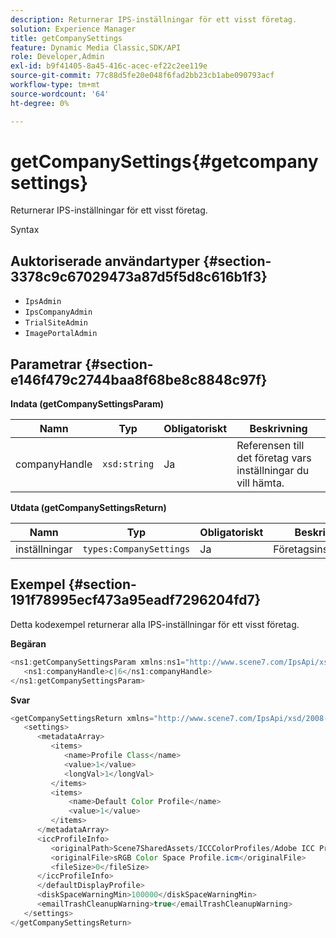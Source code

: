 ```yaml
---
description: Returnerar IPS-inställningar för ett visst företag.
solution: Experience Manager
title: getCompanySettings
feature: Dynamic Media Classic,SDK/API
role: Developer,Admin
exl-id: b9f41405-8a45-416c-acec-ef22c2ee119e
source-git-commit: 77c88d5fe20e048f6fad2bb23cb1abe090793acf
workflow-type: tm+mt
source-wordcount: '64'
ht-degree: 0%

---
```


# getCompanySettings{#getcompanysettings}

Returnerar IPS-inställningar för ett visst företag.

Syntax

## Auktoriserade användartyper {#section-3378c9c67029473a87d5f5d8c616b1f3}

* `IpsAdmin`
* `IpsCompanyAdmin`
* `TrialSiteAdmin`
* `ImagePortalAdmin`

## Parametrar {#section-e146f479c2744baa8f68be8c8848c97f}

**Indata (getCompanySettingsParam)**

| Namn | Typ | Obligatoriskt | Beskrivning |
|---|---|---|---|
| companyHandle | `xsd:string` | Ja | Referensen till det företag vars inställningar du vill hämta. |

**Utdata (getCompanySettingsReturn)**

| Namn | Typ | Obligatoriskt | Beskrivning |
|---|---|---|---|
| inställningar | `types:CompanySettings` | Ja | Företagsinställningar. |

## Exempel {#section-191f78995ecf473a95eadf7296204fd7}

Detta kodexempel returnerar alla IPS-inställningar för ett visst företag.

**Begäran**

```java
<ns1:getCompanySettingsParam xmlns:ns1="http://www.scene7.com/IpsApi/xsd/2008-01-15">
   <ns1:companyHandle>c|6</ns1:companyHandle>
</ns1:getCompanySettingsParam>
```

**Svar**

```java
<getCompanySettingsReturn xmlns="http://www.scene7.com/IpsApi/xsd/2008-01-15">
   <settings>
      <metadataArray>
         <items>
            <name>Profile Class</name>
            <value>1</value>
            <longVal>1</longVal>
         </items>
         <items>
             <name>Default Color Profile</name>
             <value>1</value>
         </items>
      </metadataArray>
      <iccProfileInfo>
         <originalPath>Scene7SharedAssets/ICCColorProfiles/Adobe ICC Profiles/RGB Profiles/</originalPath>
         <originalFile>sRGB Color Space Profile.icm</originalFile>
         <fileSize>0</fileSize>
      </iccProfileInfo>
      </defaultDisplayProfile>
      <diskSpaceWarningMin>100000</diskSpaceWarningMin>
      <emailTrashCleanupWarning>true</emailTrashCleanupWarning>
   </settings>
</getCompanySettingsReturn>
```
